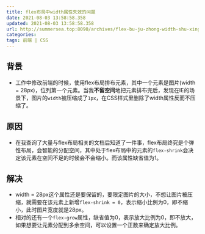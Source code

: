```yaml
---
title: flex布局中width属性失效的问题
date: 2021-08-03 13:58:58.358
updated: 2021-08-03 13:58:58.358
url: http://summersea.top:8090/archives/flex-bu-ju-zhong-width-shu-xing-shi-xiao-de-wen-ti
categories: 
tags: 前端 | CSS
---
```


## 背景
- 工作中修改前端的时候，使用flex布局排布元素，其中一个元素是图片(width = 28px)，位列第一个元素。当我**不留空间**地把元素排布完后，发现在IE的场景下，图片的`width`被压缩成了`1px`，在CSS样式里删除了width属性反而不压缩了。

## 原因
- 在我查询了大量与flex布局相关的文档后知道了一件事，flex布局终究是个弹性布局，会智能的分配空间，其中处于flex布局中的元素的`flex-shrink`会决定该元素在空间不足的时候会不会缩小。而该属性缺省值为1。

## 解决
- width = 28px这个属性还是要保留的，要限定图片的大小，不想让图片被压缩，就需要在该元素上新增`flex-shrink = 0`，表示缩小比例为0，即不缩小，此时图片宽度就是28px。
- 相对的还有一个`flex-grow`属性，缺省值为0，表示放大比例为0，即不放大，如果想要让元素分配到多余空间，可以设置一个正数来确定放大比例。
